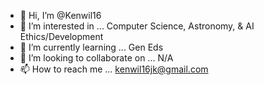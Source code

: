 - 👋 Hi, I’m @Kenwil16
- 👀 I’m interested in ... Computer Science, Astronomy, & AI Ethics/Development
- 🌱 I’m currently learning ... Gen Eds
- 💞️ I’m looking to collaborate on ... N/A
- 📫 How to reach me ... kenwil16jk@gmail.com

<!---
Kenwil16/Kenwil16 is a ✨ special ✨ repository because its `README.md` (this file) appears on your GitHub profile.
You can click the Preview link to take a look at your changes.
--->
